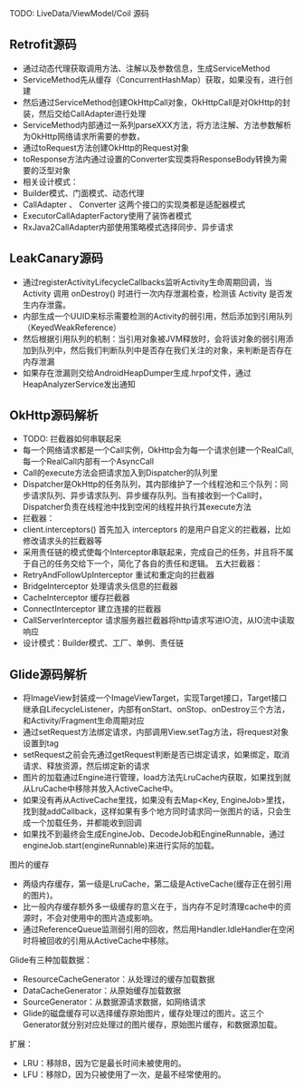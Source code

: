 TODO: LiveData/ViewModel/Coil 源码

## Retrofit源码
-	通过动态代理获取调用方法、注解以及参数信息，生成ServiceMethod
-	ServiceMethod先从缓存（ConcurrentHashMap）获取，如果没有，进行创建
-	然后通过ServiceMethod创建OkHttpCall对象，OkHttpCall是对OkHttp的封装，然后交给CallAdapter进行处理
-	ServiceMethod内部通过一系列parseXXX方法，将方法注解、方法参数解析为OkHttp网络请求所需要的参数，
-	通过toRequest方法创建OkHttp的Request对象
-	toResponse方法内通过设置的Converter实现类将ResponseBody转换为需要的泛型对象
-	相关设计模式：
-	Builder模式、门面模式、动态代理
-	CallAdapter 、 Converter 这两个接口的实现类都是适配器模式
-	ExecutorCallAdapterFactory使用了装饰者模式
-	RxJava2CallAdapter内部使用策略模式选择同步、异步请求

## LeakCanary源码
-	通过registerActivityLifecycleCallbacks监听Activity生命周期回调，当 Activity 调用 onDestroy() 时进行一次内存泄漏检查，检测该 Activity 是否发生内存泄露。
-	内部生成一个UUID来标示需要检测的Activity的弱引用，然后添加到引用队列（KeyedWeakReference）
-	然后根据引用队列的机制：当引用对象被JVM释放时，会将该对象的弱引用添加到队列中，然后我们判断队列中是否存在我们关注的对象，来判断是否存在内存泄漏
-	如果存在泄漏则交给AndroidHeapDumper生成.hrpof文件，通过HeapAnalyzerService发出通知

## OkHttp源码解析
- TODO: 拦截器如何串联起来
-	每一个网络请求都是一个Call实例，OkHttp会为每一个请求创建一个RealCall,每一个RealCall内部有一个AsyncCall
-	Call的execute方法会把请求加入到Dispatcher的队列里
-	Dispatcher是OkHttp的任务队列，其内部维护了一个线程池和三个队列：同步请求队列、异步请求队列、异步缓存队列。当有接收到一个Call时，Dispatcher负责在线程池中找到空闲的线程并执行其execute方法
-	拦截器：
-	client.interceptors()  首先加入 interceptors 的是用户自定义的拦截器，比如修改请求头的拦截器等
- 采用责任链的模式使每个Interceptor串联起来，完成自己的任务，并且将不属于自己的任务交给下一个，简化了各自的责任和逻辑。
五大拦截器：
-	RetryAndFollowUpInterceptor 重试和重定向的拦截器
-	BridgeInterceptor 处理请求头信息的拦截器
-	CacheInterceptor 缓存拦截器
-	ConnectInterceptor 建立连接的拦截器
-	CallServerInterceptor 请求服务器拦截器将http请求写进IO流，从IO流中读取响应
-	设计模式：Builder模式、工厂、单例、责任链

## Glide源码解析
-	将ImageView封装成一个ImageViewTarget，实现Target接口，Target接口继承自LifecycleListener，内部有onStart、onStop、onDestroy三个方法，和Activity/Fragment生命周期对应
-	通过setRequest方法绑定请求，内部调用View.setTag方法，将request对象设置到tag
-	setRequest之前会先通过getRequest判断是否已绑定请求，如果绑定，取消请求、释放资源，然后绑定新的请求
-	图片的加载通过Engine进行管理，load方法先LruCache内获取，如果找到就从LruCache中移除并放入ActiveCache中。
-	如果没有再从ActiveCache里找，如果没有去Map<Key, EngineJob>里找，找到就addCallback，这样如果有多个地方同时请求同一张图片的话，只会生成一个加载任务，并都能收到回调
-	如果找不到最终会生成EngineJob、DecodeJob和EngineRunnable，通过engineJob.start(engineRunnable)来进行实际的加载。

图片的缓存
-	两级内存缓存，第一级是LruCache，第二级是ActiveCache(缓存正在弱引用的图片)。
-	比一般内存缓存额外多一级缓存的意义在于，当内存不足时清理cache中的资源时，不会对使用中的图片造成影响。
-	通过ReferenceQueue监测弱引用的回收，然后用Handler.IdleHandler在空闲时将被回收的引用从ActiveCache中移除。

Glide有三种加载数据：
-	ResourceCacheGenerator：从处理过的缓存加载数据
-	DataCacheGenerator：从原始缓存加载数据
-	SourceGenerator：从数据源请求数据，如网络请求
-	Glide的磁盘缓存可以选择缓存原始图片，缓存处理过的图片。这三个Generator就分别对应处理过的图片缓存，原始图片缓存，和数据源加载。

扩展：
-	LRU：移除B，因为它是最长时间未被使用的。
-	LFU：移除D，因为只被使用了一次，是最不经常使用的。
